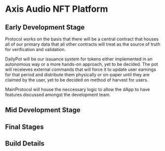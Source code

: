 # Axis Audio NFT Platform

## Early Development Stage

Protocol works on the basis that there will be a central contract that houses all of our primary data
that all other contracts will treat as the source of truth for verification and validation.

DailyPot will be our issuance system for tokens either implemented in an autonomous way or a more
hands-on approach, yet to be decided. The pot will receieves external commands that will force it
to update user earnings for that period and distribute them physically or on-paper until they are
claimed by the user, yet to be decided on method of harvest for users.

MainProtocol will house the neccessary logic to allow the dApp to have features discussed amongst
the development team.

## Mid Development Stage

## Final Stages

## Build Details
